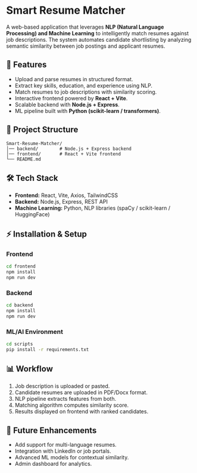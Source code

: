 # Smart Resume Matcher

A web-based application that leverages **NLP (Natural Language Processing) and Machine Learning** to intelligently match resumes against job descriptions. The system automates candidate shortlisting by analyzing semantic similarity between job postings and applicant resumes.

## 🚀 Features

* Upload and parse resumes in structured format.
* Extract key skills, education, and experience using NLP.
* Match resumes to job descriptions with similarity scoring.
* Interactive frontend powered by **React + Vite**.
* Scalable backend with **Node.js + Express**.
* ML pipeline built with **Python (scikit-learn / transformers)**.

## 📂 Project Structure

```
Smart-Resume-Matcher/
│── backend/        # Node.js + Express backend
│── frontend/       # React + Vite frontend
└── README.md
```

## 🛠️ Tech Stack

* **Frontend:** React, Vite, Axios, TailwindCSS
* **Backend:** Node.js, Express, REST API
* **Machine Learning:** Python, NLP libraries (spaCy / scikit-learn / HuggingFace)

## ⚡ Installation & Setup

### Frontend

```bash
cd frontend
npm install
npm run dev
```

### Backend

```bash
cd backend
npm install
npm run dev
```

### ML/AI Environment

```bash
cd scripts
pip install -r requirements.txt
```

## 📊 Workflow

1. Job description is uploaded or pasted.
2. Candidate resumes are uploaded in PDF/Docx format.
3. NLP pipeline extracts features from both.
4. Matching algorithm computes similarity score.
5. Results displayed on frontend with ranked candidates.

## 🎯 Future Enhancements

* Add support for multi-language resumes.
* Integration with LinkedIn or job portals.
* Advanced ML models for contextual similarity.
* Admin dashboard for analytics.
